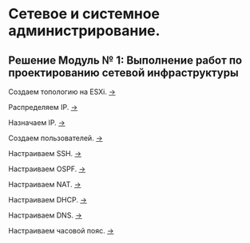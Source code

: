 # Сетевое и системное администрирование.

## Решение Модуль № 1: Выполнение работ по проектированию сетевой инфраструктуры

Создаем топологию на ESXi. [->](./create_topology/README.md)

Распределяем IP. [->](./create_ipam/README.md)

Назначаем IP. [->](./assign_ip/README.md)

Создаем пользователей. [->](./create_users/README.md)

Настраиваем SSH. [->](./ssh/README.md)

Настраиваем OSPF. [->](./ospf_conf/README.md)

Настраиваем NAT. [->](./nat/README.md)

Настраиваем DHCP. [->](./dhcp/README.md)

Настраиваем DNS. [->](./dns/README.md)

Настраиваем часовой пояс. [->](./timedate/README.md)